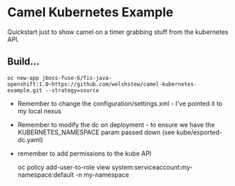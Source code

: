 # Camel Kubernetes Example

Quickstart just to show camel on a timer grabbing stuff from the kubernetes API.


## Build...

	oc new-app jboss-fuse-6/fis-java-openshift:1.0~https://github.com/welshstew/camel-kubernetes-example.git --strategy=source

- Remember to change the configuration/settings.xml - I've pointed it to my local nexus
- Remember to modify the dc on deployment - to ensure we have the KUBERNETES_NAMESPACE param passed down (see kube/exported-dc.yaml)
- remember to add permissions to the kube API


	oc policy add-user-to-role view system:serviceaccount:my-namespace:default -n my-namespace

